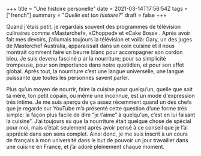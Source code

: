 +++
title = "Une histoire personelle"
date = 2021-03-14T17:56:54Z
tags = ["french"]
summary = "*Quelle est ton histoire?*"
draft = false
+++

Quand j'étais petit, je regardais souvent des programmes de télévision culinaires comme «Masterchef», «Chopped» et «Cake Boss» . Après avoir fait mes devoirs, j’allumais toujours la télévision et voilà: Gary, un des juges de Masterchef Australia, apparaissait dans un coin cuisine et il nous montrait comment faire un beurre blanc pour accompagner son cordon bleu. Je suis devenu fasciné p  ar la nourriture; pour sa simplicité trompeuse, pour son importance dans notre quotidien, et pour son effet global. Après tout, la nourriture c’est une langue universelle, une langue puissante que toutes les personnes savent parler.

Plus qu’un moyen de nourrir, faire la cuisine pour quelqu’un, quelle que soit ta mère, ton petit copain, ou même une inconnue, est un mode d'expression très intime. Je me suis aperçu de ça assez récemment quand un des chefs que je regarde sur YouTube m’a présenté cette question d’une forme très simple: la façon plus facile de dire “je t’aime” à quelqu'un, c’est en lui faisant la cuisine”. J’ai toujours su que la nourriture était quelque chose de spécial pour moi, mais c’était seulement après avoir pensé à ce conseil que je l’ai apprécié dans son sens complet. Ainsi donc, je me suis inscrit à un cours de français à mon université dans le but de pouvoir un jour travailler dans une cuisine en France, et j’ai adoré pleinement chaque moment.
